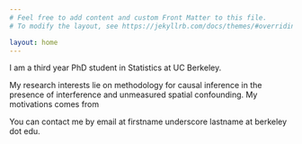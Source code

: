 ```yaml
---
# Feel free to add content and custom Front Matter to this file.
# To modify the layout, see https://jekyllrb.com/docs/themes/#overriding-theme-defaults

layout: home
---
```


I am a third year PhD student in Statistics at UC Berkeley.

My research interests lie on methodology for causal inference in the presence of interference and unmeasured spatial confounding. My motivations comes from

You can contact me by email at firstname underscore lastname at berkeley dot edu.
